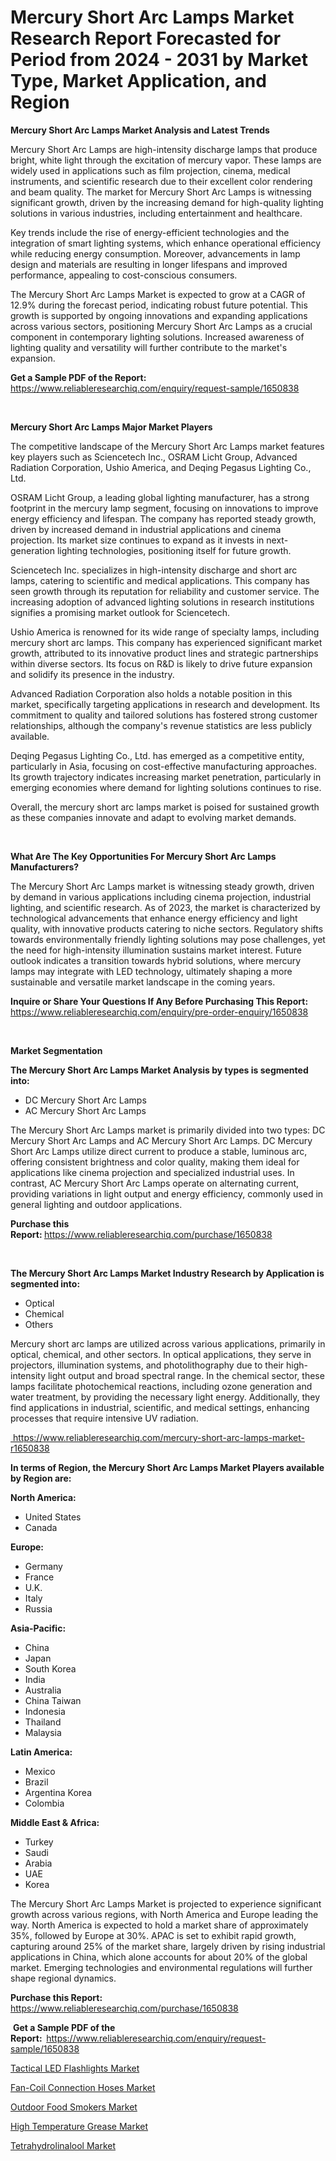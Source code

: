 <p><h1>Mercury Short Arc Lamps Market Research Report Forecasted for Period from 2024 -  2031 by Market Type, Market Application, and Region</h1></p><p><strong>Mercury Short Arc Lamps Market Analysis and Latest Trends</strong></p>
<p><p>Mercury Short Arc Lamps are high-intensity discharge lamps that produce bright, white light through the excitation of mercury vapor. These lamps are widely used in applications such as film projection, cinema, medical instruments, and scientific research due to their excellent color rendering and beam quality. The market for Mercury Short Arc Lamps is witnessing significant growth, driven by the increasing demand for high-quality lighting solutions in various industries, including entertainment and healthcare. </p><p>Key trends include the rise of energy-efficient technologies and the integration of smart lighting systems, which enhance operational efficiency while reducing energy consumption. Moreover, advancements in lamp design and materials are resulting in longer lifespans and improved performance, appealing to cost-conscious consumers. </p><p>The Mercury Short Arc Lamps Market is expected to grow at a CAGR of 12.9% during the forecast period, indicating robust future potential. This growth is supported by ongoing innovations and expanding applications across various sectors, positioning Mercury Short Arc Lamps as a crucial component in contemporary lighting solutions. Increased awareness of lighting quality and versatility will further contribute to the market's expansion.</p></p>
<p><strong>Get a Sample PDF of the Report:&nbsp;</strong> <a href="https://www.reliableresearchiq.com/enquiry/request-sample/1650838?utm_campaign=1137&utm_medium=2&utm_source=Github&utm_content=ia&utm_term=26092024&utm_id=mercury-short-arc-lamps">https://www.reliableresearchiq.com/enquiry/request-sample/1650838</a></p>
<p>&nbsp;</p>
<p><strong>Mercury Short Arc Lamps Major Market Players</strong></p>
<p><p>The competitive landscape of the Mercury Short Arc Lamps market features key players such as Sciencetech Inc., OSRAM Licht Group, Advanced Radiation Corporation, Ushio America, and Deqing Pegasus Lighting Co., Ltd. </p><p>OSRAM Licht Group, a leading global lighting manufacturer, has a strong footprint in the mercury lamp segment, focusing on innovations to improve energy efficiency and lifespan. The company has reported steady growth, driven by increased demand in industrial applications and cinema projection. Its market size continues to expand as it invests in next-generation lighting technologies, positioning itself for future growth.</p><p>Sciencetech Inc. specializes in high-intensity discharge and short arc lamps, catering to scientific and medical applications. This company has seen growth through its reputation for reliability and customer service. The increasing adoption of advanced lighting solutions in research institutions signifies a promising market outlook for Sciencetech.</p><p>Ushio America is renowned for its wide range of specialty lamps, including mercury short arc lamps. This company has experienced significant market growth, attributed to its innovative product lines and strategic partnerships within diverse sectors. Its focus on R&D is likely to drive future expansion and solidify its presence in the industry.</p><p>Advanced Radiation Corporation also holds a notable position in this market, specifically targeting applications in research and development. Its commitment to quality and tailored solutions has fostered strong customer relationships, although the company's revenue statistics are less publicly available.</p><p>Deqing Pegasus Lighting Co., Ltd. has emerged as a competitive entity, particularly in Asia, focusing on cost-effective manufacturing approaches. Its growth trajectory indicates increasing market penetration, particularly in emerging economies where demand for lighting solutions continues to rise. </p><p>Overall, the mercury short arc lamps market is poised for sustained growth as these companies innovate and adapt to evolving market demands.</p></p>
<p>&nbsp;</p>
<p><strong>What Are The Key Opportunities For Mercury Short Arc Lamps Manufacturers?</strong></p>
<p><p>The Mercury Short Arc Lamps market is witnessing steady growth, driven by demand in various applications including cinema projection, industrial lighting, and scientific research. As of 2023, the market is characterized by technological advancements that enhance energy efficiency and light quality, with innovative products catering to niche sectors. Regulatory shifts towards environmentally friendly lighting solutions may pose challenges, yet the need for high-intensity illumination sustains market interest. Future outlook indicates a transition towards hybrid solutions, where mercury lamps may integrate with LED technology, ultimately shaping a more sustainable and versatile market landscape in the coming years.</p></p>
<p><strong>Inquire or Share Your Questions If Any Before Purchasing This Report:</strong> <a href="https://www.reliableresearchiq.com/enquiry/pre-order-enquiry/1650838?utm_campaign=1137&utm_medium=2&utm_source=Github&utm_content=ia&utm_term=26092024&utm_id=mercury-short-arc-lamps">https://www.reliableresearchiq.com/enquiry/pre-order-enquiry/1650838</a></p>
<p>&nbsp;</p>
<p><strong>Market Segmentation</strong></p>
<p><strong>The Mercury Short Arc Lamps Market Analysis by types is segmented into:</strong></p>
<p><ul><li>DC Mercury Short Arc Lamps</li><li>AC Mercury Short Arc Lamps</li></ul></p>
<p><p>The Mercury Short Arc Lamps market is primarily divided into two types: DC Mercury Short Arc Lamps and AC Mercury Short Arc Lamps. DC Mercury Short Arc Lamps utilize direct current to produce a stable, luminous arc, offering consistent brightness and color quality, making them ideal for applications like cinema projection and specialized industrial uses. In contrast, AC Mercury Short Arc Lamps operate on alternating current, providing variations in light output and energy efficiency, commonly used in general lighting and outdoor applications.</p></p>
<p><strong>Purchase this Report:&nbsp;</strong><a href="https://www.reliableresearchiq.com/purchase/1650838?utm_campaign=1137&utm_medium=2&utm_source=Github&utm_content=ia&utm_term=26092024&utm_id=mercury-short-arc-lamps">https://www.reliableresearchiq.com/purchase/1650838</a></p>
<p>&nbsp;</p>
<p><strong>The Mercury Short Arc Lamps Market Industry Research by Application is segmented into:</strong></p>
<p><ul><li>Optical</li><li>Chemical</li><li>Others</li></ul></p>
<p><p>Mercury short arc lamps are utilized across various applications, primarily in optical, chemical, and other sectors. In optical applications, they serve in projectors, illumination systems, and photolithography due to their high-intensity light output and broad spectral range. In the chemical sector, these lamps facilitate photochemical reactions, including ozone generation and water treatment, by providing the necessary light energy. Additionally, they find applications in industrial, scientific, and medical settings, enhancing processes that require intensive UV radiation.</p></p>
<p><a href="https://www.reliableresearchiq.com/mercury-short-arc-lamps-market-r1650838?utm_campaign=1137&utm_medium=2&utm_source=Github&utm_content=ia&utm_term=26092024&utm_id=mercury-short-arc-lamps">&nbsp;https://www.reliableresearchiq.com/mercury-short-arc-lamps-market-r1650838</a></p>
<p><strong>In terms of Region, the Mercury Short Arc Lamps Market Players available by Region are:</strong></p>
<p>
    <p> <strong> North America: </strong>
        <ul>
            <li>United States</li>
            <li>Canada</li>
        </ul>
        </p> 
    <p> <strong> Europe: </strong>
        <ul>
            <li>Germany</li>
            <li>France</li>
            <li>U.K.</li>
            <li>Italy</li>
            <li>Russia</li>
        </ul>
        </p> 
    <p> <strong> Asia-Pacific: </strong>
        <ul>
            <li>China</li>
            <li>Japan</li>
            <li>South Korea</li>
            <li>India</li>
            <li>Australia</li>
            <li>China Taiwan</li>
            <li>Indonesia</li>
            <li>Thailand</li>
            <li>Malaysia</li>
        </ul>
        </p> 
    <p> <strong> Latin America: </strong>
        <ul>
            <li>Mexico</li>
            <li>Brazil</li>
            <li>Argentina Korea</li>
            <li>Colombia</li>
        </ul>
        </p> 
    <p> <strong> Middle East & Africa: </strong>
        <ul>
            <li>Turkey</li>
            <li>Saudi</li>
            <li>Arabia</li>
            <li>UAE</li>
            <li>Korea</li>
        </ul>
    </p>
    </p>
<p><p>The Mercury Short Arc Lamps Market is projected to experience significant growth across various regions, with North America and Europe leading the way. North America is expected to hold a market share of approximately 35%, followed by Europe at 30%. APAC is set to exhibit rapid growth, capturing around 25% of the market share, largely driven by rising industrial applications in China, which alone accounts for about 20% of the global market. Emerging technologies and environmental regulations will further shape regional dynamics.</p></p>
<p><strong>Purchase this Report: </strong><a href="https://www.reliableresearchiq.com/purchase/1650838?utm_campaign=1137&utm_medium=2&utm_source=Github&utm_content=ia&utm_term=26092024&utm_id=mercury-short-arc-lamps">https://www.reliableresearchiq.com/purchase/1650838</a></p>
<p>&nbsp;<strong>Get a Sample PDF of the Report:&nbsp;&nbsp;</strong><a href="https://www.reliableresearchiq.com/enquiry/request-sample/1650838?utm_campaign=1137&utm_medium=2&utm_source=Github&utm_content=ia&utm_term=26092024&utm_id=mercury-short-arc-lamps">https://www.reliableresearchiq.com/enquiry/request-sample/1650838</a></p>
<p><strong></strong></p>
<p><p><a href="https://issuu.com/reportprime-2/docs/tactical-led-flashlights-market-siz_cfb6fd925e5eb9?utm_campaign=1137&utm_medium=2&utm_source=Github&utm_content=ia&utm_term=26092024&utm_id=mercury-short-arc-lamps">Tactical LED Flashlights Market</a></p><p><a href="https://github.com/Greiszane475/Market-Research-Report-List-1/blob/main/fan-coil-connection-hoses-market.md?utm_campaign=1137&utm_medium=2&utm_source=Github&utm_content=ia&utm_term=26092024&utm_id=mercury-short-arc-lamps">Fan-Coil Connection Hoses Market</a></p><p><a href="https://issuu.com/reportprime-2/docs/outdoor-food-smokers-market-size-20_81c056021c73d7?utm_campaign=1137&utm_medium=2&utm_source=Github&utm_content=ia&utm_term=26092024&utm_id=mercury-short-arc-lamps">Outdoor Food Smokers Market</a></p><p><a href="https://www.linkedin.com/pulse/high-temperature-grease-market-size-share-trends-analysis-report-9j3wc?utm_campaign=1137&utm_medium=2&utm_source=Github&utm_content=ia&utm_term=26092024&utm_id=mercury-short-arc-lamps">High Temperature Grease Market</a></p><p><a href="https://www.linkedin.com/pulse/future-insights-tetrahydrolinalool-market-trends-regional-zj6uc?utm_campaign=1137&utm_medium=2&utm_source=Github&utm_content=ia&utm_term=26092024&utm_id=mercury-short-arc-lamps">Tetrahydrolinalool Market</a></p></p>
